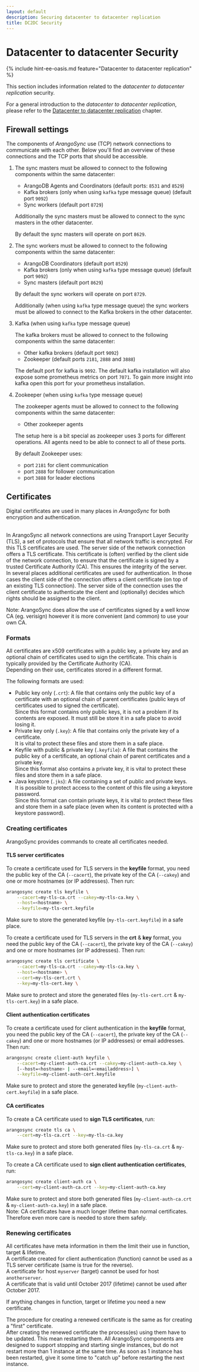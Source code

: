 ```yaml
---
layout: default
description: Securing datacenter to datacenter replication
title: DC2DC Security
---
```

# Datacenter to datacenter Security

{% include hint-ee-oasis.md feature="Datacenter to datacenter replication" %}

This section includes information related to the _datacenter to datacenter replication_
security.

For a general introduction to the _datacenter to datacenter replication_, please
refer to the [Datacenter to datacenter replication](architecture-deployment-modes-dc2-dc.html)
chapter.

## Firewall settings

The components of _ArangoSync_ use (TCP) network connections to communicate with each other.
Below you'll find an overview of these connections and the TCP ports that should be accessible.

1. The sync masters must be allowed to connect to the following components
   within the same datacenter:

   - ArangoDB Agents and Coordinators (default ports: `8531` and `8529`)
   - Kafka brokers (only when using `kafka` type message queue) (default port `9092`)
   - Sync workers (default port `8729`)

   Additionally the sync masters must be allowed to connect to the sync masters in the other datacenter.

   By default the sync masters will operate on port `8629`.

1. The sync workers must be allowed to connect to the following components within the same datacenter:

   - ArangoDB Coordinators (default port `8529`)
   - Kafka brokers (only when using `kafka` type message queue) (default port `9092`)
   - Sync masters (default port `8629`)

   By default the sync workers will operate on port `8729`.

   Additionally (when using `kafka` type message queue) the sync workers must be allowed to
   connect to the Kafka brokers in the other datacenter.

1. Kafka (when using `kafka` type message queue)

   The kafka brokers must be allowed to connect to the following components within the same datacenter:

   - Other kafka brokers (default port `9092`)
   - Zookeeper (default ports `2181`, `2888` and `3888`)

   The default port for kafka is `9092`. The default kafka installation will also expose some prometheus
   metrics on port `7071`. To gain more insight into kafka open this port for your prometheus
   installation.

1. Zookeeper (when using `kafka` type message queue)

   The zookeeper agents must be allowed to connect to the following components within the same datacenter:

   - Other zookeeper agents

   The setup here is a bit special as zookeeper uses 3 ports for different operations. All agents need to
   be able to connect to all of these ports.

   By default Zookeeper uses:

   - port `2181` for client communication
   - port `2888` for follower communication
   - port `3888` for leader elections

## Certificates

Digital certificates are used in many places in _ArangoSync_ for both encryption
and authentication.

<br/> In ArangoSync all network connections are using Transport Layer Security (TLS),
a set of protocols that ensure that all network traffic is encrypted.
For this TLS certificates are used. The server side of the network connection
offers a TLS certificate. This certificate is (often) verified by the client side of the network
connection, to ensure that the certificate is signed by a trusted Certificate Authority (CA).
This ensures the integrity of the server.
<br/> In several places additional certificates are used for authentication. In those cases
the client side of the connection offers a client certificate (on top of an existing TLS connection).
The server side of the connection uses the client certificate to authenticate
the client and (optionally) decides which rights should be assigned to the client.

Note: ArangoSync does allow the use of certificates signed by a well know CA (eg. verisign)
however it is more convenient (and common) to use your own CA.

### Formats

All certificates are x509 certificates with a public key, a private key and
an optional chain of certificates used to sign the certificate. This chain is
typically provided by the Certificate Authority (CA).
<br/>Depending on their use, certificates stored in a different format.

The following formats are used:

- Public key only (`.crt`): A file that contains only the public key of
  a certificate with an optional chain of parent certificates (public keys of certificates
  used to signed the certificate).
  <br/>Since this format contains only public keys, it is not a problem if its contents
  are exposed. It must still be store it in a safe place to avoid losing it.
- Private key only (`.key`): A file that contains only the private key of a certificate.
  <br/>It is vital to protect these files and store them in a safe place.
- Keyfile with public & private key (`.keyfile`): A file that contains the public key of
  a certificate, an optional chain of parent certificates and a private key.
  <br/>Since this format also contains a private key, it is vital to protect these files
  and store them in a safe place.
- Java keystore (`.jks`): A file containing a set of public and private keys.
  <br/>It is possible to protect access to the content of this file using a keystore password.
  <br/>Since this format can contain private keys, it is vital to protect these files
  and store them in a safe place (even when its content is protected with a keystore password).

### Creating certificates

ArangoSync provides commands to create all certificates needed.

#### TLS server certificates

To create a certificate used for TLS servers in the **keyfile** format,
you need the public key of the CA (`--cacert`), the private key of
the CA (`--cakey`) and one or more hostnames (or IP addresses).
Then run:

```bash
arangosync create tls keyfile \
    --cacert=my-tls-ca.crt --cakey=my-tls-ca.key \
    --host=<hostname> \
    --keyfile=my-tls-cert.keyfile
```

Make sure to store the generated keyfile (`my-tls-cert.keyfile`) in a safe place.

To create a certificate used for TLS servers in the **crt** & **key** format,
you need the public key of the CA (`--cacert`), the private key of
the CA (`--cakey`) and one or more hostnames (or IP addresses).
Then run:

```bash
arangosync create tls certificate \
    --cacert=my-tls-ca.crt --cakey=my-tls-ca.key \
    --host=<hostname> \
    --cert=my-tls-cert.crt \
    --key=my-tls-cert.key \
```

Make sure to protect and store the generated files (`my-tls-cert.crt` & `my-tls-cert.key`) in a safe place.

#### Client authentication certificates

To create a certificate used for client authentication in the **keyfile** format,
you need the public key of the CA (`--cacert`), the private key of
the CA (`--cakey`) and one or more hostnames (or IP addresses) or email addresses.
Then run:

```bash
arangosync create client-auth keyfile \
    --cacert=my-client-auth-ca.crt --cakey=my-client-auth-ca.key \
    [--host=<hostname> | --email=<emailaddress>] \
    --keyfile=my-client-auth-cert.keyfile
```

Make sure to protect and store the generated keyfile (`my-client-auth-cert.keyfile`) in a safe place.

#### CA certificates

To create a CA certificate used to **sign TLS certificates**, run:

```bash
arangosync create tls ca \
    --cert=my-tls-ca.crt --key=my-tls-ca.key 
```

Make sure to protect and store both generated files (`my-tls-ca.crt` & `my-tls-ca.key`) in a safe place.

To create a CA certificate used to **sign client authentication certificates**, run:

```bash
arangosync create client-auth ca \
    --cert=my-client-auth-ca.crt --key=my-client-auth-ca.key
```

Make sure to protect and store both generated files (`my-client-auth-ca.crt` & `my-client-auth-ca.key`)
in a safe place.
<br/>Note: CA certificates have a much longer lifetime than normal certificates.
Therefore even more care is needed to store them safely.

### Renewing certificates

All certificates have meta information in them the limit their use in function,
target & lifetime.
<br/> A certificate created for client authentication (function) cannot be used as a TLS server certificate
(same is true for the reverse).
<br/> A certificate for host `myserver` (target) cannot be used for host `anotherserver`.
<br/> A certificate that is valid until October 2017 (lifetime) cannot be used after October 2017.

If anything changes in function, target or lifetime you need a new certificate.

The procedure for creating a renewed certificate is the same as for creating a "first" certificate.
<br/> After creating the renewed certificate the process(es) using them have to be updated.
This mean restarting them. All ArangoSync components are designed to support stopping and starting
single instances, but do not restart more than 1 instance at the same time.
As soon as 1 instance has been restarted, give it some time to "catch up" before restarting
the next instance.
